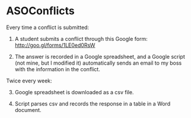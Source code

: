 # ASOConflicts

Every time a conflict is submitted:

1. A student submits a conflict through this Google form: http://goo.gl/forms/1LE0ed0RsW

2. The answer is recorded in a Google spreadsheet, and a Google script (not mine, but I modified it) automatically sends an email to my boss with the information in the conflict.

Twice every week:

3. Google spreadsheet is downloaded as a csv file.

4. Script parses csv and records the response in a table in a Word document.


